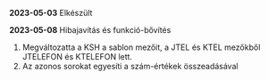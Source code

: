**2023-05-03** Elkészült

**2023-05-08** Hibajavítás és funkció-bővítés
1. Megváltozatta a KSH a sablon mezőit, a JTEL és KTEL mezőkből JTELEFON és KTELEFON lett.
2. Az azonos sorokat egyesíti a szám-értékek összeadásával
